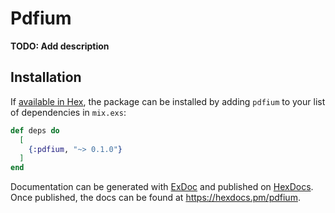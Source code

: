 # Pdfium

**TODO: Add description**

## Installation

If [available in Hex](https://hex.pm/docs/publish), the package can be installed
by adding `pdfium` to your list of dependencies in `mix.exs`:

```elixir
def deps do
  [
    {:pdfium, "~> 0.1.0"}
  ]
end
```

Documentation can be generated with [ExDoc](https://github.com/elixir-lang/ex_doc)
and published on [HexDocs](https://hexdocs.pm). Once published, the docs can
be found at <https://hexdocs.pm/pdfium>.

